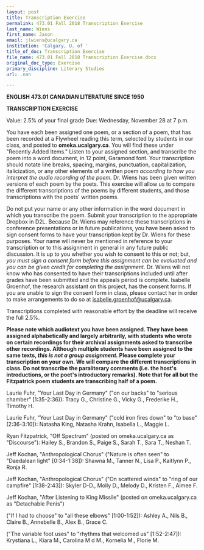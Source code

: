 ```yaml
---
layout: post
title: Transcription Exercise
permalink: 473.01 Fall 2018 Transcription Exercise
last_name: Wiens
first_name: Jason
email: jlwiens@ucalgary.ca
institution: 'Calgary, U. of '
title_of_doc: Transcription Exercise
file_name: 473.01 Fall 2018 Transcription Exercise.docx
original_doc_type: Exercise
primary_discipline: Literary Studies
url: .nan

---
```

**ENGLISH 473.01 CANADIAN LITERATURE SINCE 1950**

**TRANSCRIPTION EXERCISE**

Value: 2.5% of your final grade Due: Wednesday, November 28 at 7 p.m.

You have each been assigned one poem, or a section of a poem, that has
been recorded at a Flywheel reading this term, selected by students in
our class, and posted to **omeka.ucalgary.ca**. You will find these
under "Recently Added Items." Listen to your assigned section, and
transcribe the poem into a word document, in 12 point, Garamond font.
Your transcription should notate line breaks, spacing, margins,
punctuation, capitalization, italicization, or any other elements of a
written poem *according to how you interpret the audio recording of the
poem.* Dr. Wiens has been given written versions of each poem by the
poets. This exercise will allow us to compare the different
transcriptions of the poems by different students, and those
transcriptions with the poets' written poems.

Do not put your name or any other information in the word document in
which you transcribe the poem. Submit your transcription to the
appropriate Dropbox in D2L. Because Dr. Wiens may reference these
transcriptions in conference presentations or in future publications,
you have been asked to sign consent forms to have your transcription
kept by Dr. Wiens for these purposes. Your name will never be mentioned
in reference to your transcription or to this assignment in general in
any future public discussion. It is up to you whether you wish to
consent to this or not; but, *you must sign a consent form before this
assignment can be evaluated and you can be given credit for completing
the assignment.* Dr. Wiens will not know who has consented to have their
transcriptions included until after grades have been submitted and the
appeals period is complete. Isabelle Groenhof, the research assistant on
this project, has the consent forms. If you are unable to sign the
consent form in class, please contact her in order to make arrangements
to do so at isabelle.groenhof@ucalgary.ca.

Transcriptions completed with reasonable effort by the deadline will
receive the full 2.5%.

**Please note which audiotext you have been assigned. They have been
assigned alphabetically and largely arbitrarily, with students who wrote
on certain recordings for their archival assignments asked to transcribe
other recordings. Although multiple students have been assigned to the
same texts, *this is not a group assignment.* Please complete your
transcription on your own. We will compare the different transcriptions
in class. Do not transcribe the paraliterary comments (i.e. the host's
introductions, or the poet's introductory remarks). Note that for all
but the Fitzpatrick poem students are transcribing half of a poem.**

Laurie Fuhr, "Your Last Day in Germany" ("on our backs" to "serious
chamber" \[1:35-2:36)): Tracy G., Christine G., Vicky G., Frederike H.,
Timothy H.

Laurie Fuhr, "Your Last Day in Germany" ("cold iron fires down" to "to
base" (2:36-3:10\]): Natasha King, Natasha Krahn, Isabella L., Maggie L.

Ryan Fitzpatrick, "Off Spectrum" (posted on omeka.ucalgary.ca as
"Discourse"): Hailey S., Brandon S., Paige S., Sarah T., Sara T., Neshan
T.

Jeff Kochan, "Anthropological Chorus" ("Nature is often seen" to
"Daedalean light" \[0:34-1:38\]): Shawna M., Tanner N., Lisa P.,
Kaitlynn P., Ronja R.

Jeff Kochan, "Anthropological Chorus" ("On scattered winds" to "ring of
our campfire" \[1:38-2:43\]): Skyler D-D., Molly D., Melody D., Kristen
F., Aimee F.

Jeff Kochan, "After Listening to King Missile" (posted on
omeka.ucalgary.ca as "Detachable Penis")

("If I had to choose" to "all these elbows" \[1:00-1:52\]): Ashley A.,
Nils B., Claire B., Annebelle B., Alex B., Grace C.

("The variable foot uses" to "rhythms that welcomed us" \[1:52-2:47\]):
Krystiana L., Kiara M., Carolina M d M., Kornelia M., Florie M.
